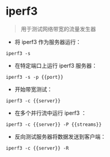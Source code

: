 # iperf3

> 用于测试网络带宽的流量发生器

- 将 iperf3 作为服务器运行：

`iperf3 -s`

- 在特定端口上运行 iperf3 服务器：

`iperf3 -s -p {{port}}`

- 开始带宽测试：

`iperf3 -c {{server}}`

- 在多个并行流中运行 iperf3 ：

`iperf3 -c {{server}} -P {{streams}}`

- 反向测试服务器将数据发送到客户端：

`iperf3 -c {{server}} -R`

[#]: contributors: ([潘潘]，[ZMM])